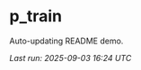 # p_train

Auto-updating README demo.

<!--START_SECTION:status-->
_Last run: 2025-09-03 16:24 UTC_
<!--END_SECTION:status-->












































































































































































































































































































































